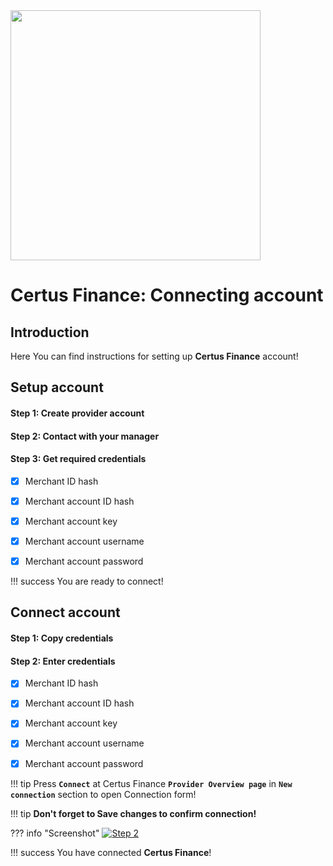 <img src="https://static.openfintech.io/payment_providers/certusfinance/logo.png" width="400px">

# Certus Finance: Connecting account

## Introduction

Here You can find  instructions for setting up **Certus Finance** account!

## Setup account

#### Step 1: Create provider account

#### Step 2: Contact with your manager

#### Step 3: Get required credentials

- [x] Merchant ID hash

- [x] Merchant account ID hash

- [x] Merchant account key

- [x] Merchant account username

- [x] Merchant account password

!!! success
    You are ready to connect!
    
## Connect account

#### Step 1: Copy credentials

#### Step 2: Enter credentials
- [x] Merchant ID hash

- [x] Merchant account ID hash

- [x] Merchant account key

- [x] Merchant account username

- [x] Merchant account password

!!! tip
    Press **```Connect```** at Certus Finance **```Provider Overview page```** in **```New connection```** section to open Connection form!

!!! tip
    **Don't forget to Save changes to confirm connection!**

??? info "Screenshot"
    [![Step 2](images/certusfinance-step_connect.png)](images/certusfinance-step_connect.png)

!!! success
    You have connected **Certus Finance**!
